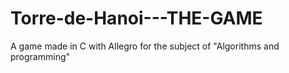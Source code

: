 # Torre-de-Hanoi---THE-GAME
A game made in C with Allegro for the subject of "Algorithms and programming"
